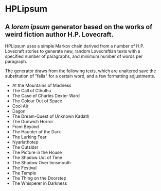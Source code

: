 # HPLipsum
## A _lorem ipsum_ generator based on the works of weird fiction author H.P. Lovecraft.

HPLipsum uses a simple Markov chain derived from a number of H.P. Lovecraft stories to generate new, random Lovecraftian texts with a specified number of paragraphs, and minimum number of words per paragraph. 

The generator draws from the following texts, which are unaltered save the substitution of "fella" for a certain word, and a few formatting adjustments. 

* At the Mountains of Madness
* The Call of Cthulhu
* The Case of Charles Dexter Ward
* The Colour Out of Space
* Cool Air
* Dagon
* The Dream-Quest of Unknown Kadath
* The Dunwich Horror
* From Beyond
* The Haunter of the Dark
* The Lurking Fear
* Nyarlathotep
* The Outsider
* The Picture in the House
* The Shadow Uut of Time
* The Shadow Over Innsmouth
* The Festival
* The Temple
* The Thing on the Doorstep
* The Whisperer in Darkness